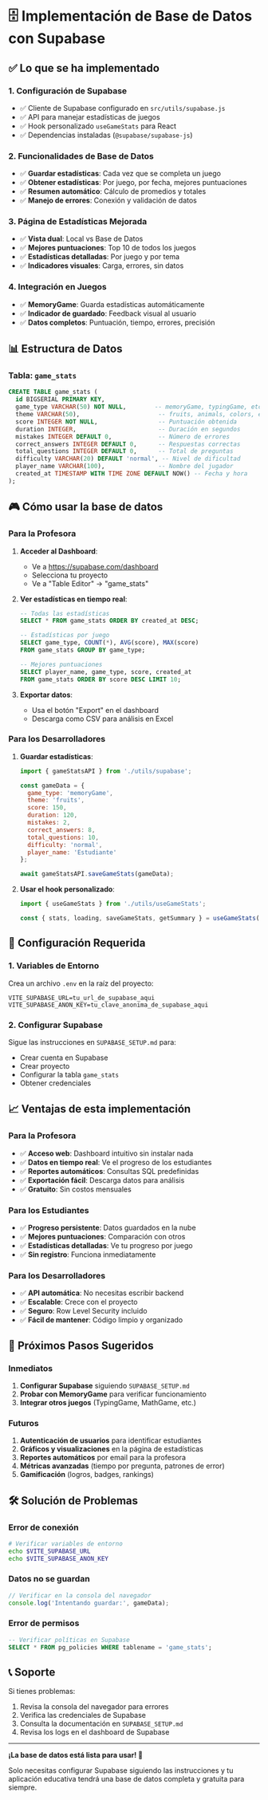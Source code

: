 # 🗄️ Implementación de Base de Datos con Supabase

## ✅ Lo que se ha implementado

### 1. **Configuración de Supabase**
- ✅ Cliente de Supabase configurado en `src/utils/supabase.js`
- ✅ API para manejar estadísticas de juegos
- ✅ Hook personalizado `useGameStats` para React
- ✅ Dependencias instaladas (`@supabase/supabase-js`)

### 2. **Funcionalidades de Base de Datos**
- ✅ **Guardar estadísticas**: Cada vez que se completa un juego
- ✅ **Obtener estadísticas**: Por juego, por fecha, mejores puntuaciones
- ✅ **Resumen automático**: Cálculo de promedios y totales
- ✅ **Manejo de errores**: Conexión y validación de datos

### 3. **Página de Estadísticas Mejorada**
- ✅ **Vista dual**: Local vs Base de Datos
- ✅ **Mejores puntuaciones**: Top 10 de todos los juegos
- ✅ **Estadísticas detalladas**: Por juego y por tema
- ✅ **Indicadores visuales**: Carga, errores, sin datos

### 4. **Integración en Juegos**
- ✅ **MemoryGame**: Guarda estadísticas automáticamente
- ✅ **Indicador de guardado**: Feedback visual al usuario
- ✅ **Datos completos**: Puntuación, tiempo, errores, precisión

## 📊 Estructura de Datos

### Tabla: `game_stats`
```sql
CREATE TABLE game_stats (
  id BIGSERIAL PRIMARY KEY,
  game_type VARCHAR(50) NOT NULL,        -- memoryGame, typingGame, etc.
  theme VARCHAR(50),                      -- fruits, animals, colors, etc.
  score INTEGER NOT NULL,                 -- Puntuación obtenida
  duration INTEGER,                       -- Duración en segundos
  mistakes INTEGER DEFAULT 0,             -- Número de errores
  correct_answers INTEGER DEFAULT 0,      -- Respuestas correctas
  total_questions INTEGER DEFAULT 0,      -- Total de preguntas
  difficulty VARCHAR(20) DEFAULT 'normal', -- Nivel de dificultad
  player_name VARCHAR(100),               -- Nombre del jugador
  created_at TIMESTAMP WITH TIME ZONE DEFAULT NOW() -- Fecha y hora
);
```

## 🎮 Cómo usar la base de datos

### Para la Profesora

1. **Acceder al Dashboard**:
   - Ve a https://supabase.com/dashboard
   - Selecciona tu proyecto
   - Ve a "Table Editor" → "game_stats"

2. **Ver estadísticas en tiempo real**:
   ```sql
   -- Todas las estadísticas
   SELECT * FROM game_stats ORDER BY created_at DESC;
   
   -- Estadísticas por juego
   SELECT game_type, COUNT(*), AVG(score), MAX(score) 
   FROM game_stats GROUP BY game_type;
   
   -- Mejores puntuaciones
   SELECT player_name, game_type, score, created_at 
   FROM game_stats ORDER BY score DESC LIMIT 10;
   ```

3. **Exportar datos**:
   - Usa el botón "Export" en el dashboard
   - Descarga como CSV para análisis en Excel

### Para los Desarrolladores

1. **Guardar estadísticas**:
   ```javascript
   import { gameStatsAPI } from './utils/supabase';
   
   const gameData = {
     game_type: 'memoryGame',
     theme: 'fruits',
     score: 150,
     duration: 120,
     mistakes: 2,
     correct_answers: 8,
     total_questions: 10,
     difficulty: 'normal',
     player_name: 'Estudiante'
   };
   
   await gameStatsAPI.saveGameStats(gameData);
   ```

2. **Usar el hook personalizado**:
   ```javascript
   import { useGameStats } from './utils/useGameStats';
   
   const { stats, loading, saveGameStats, getSummary } = useGameStats();
   ```

## 🔧 Configuración Requerida

### 1. Variables de Entorno
Crea un archivo `.env` en la raíz del proyecto:
```env
VITE_SUPABASE_URL=tu_url_de_supabase_aqui
VITE_SUPABASE_ANON_KEY=tu_clave_anonima_de_supabase_aqui
```

### 2. Configurar Supabase
Sigue las instrucciones en `SUPABASE_SETUP.md` para:
- Crear cuenta en Supabase
- Crear proyecto
- Configurar la tabla `game_stats`
- Obtener credenciales

## 📈 Ventajas de esta implementación

### Para la Profesora
- ✅ **Acceso web**: Dashboard intuitivo sin instalar nada
- ✅ **Datos en tiempo real**: Ve el progreso de los estudiantes
- ✅ **Reportes automáticos**: Consultas SQL predefinidas
- ✅ **Exportación fácil**: Descarga datos para análisis
- ✅ **Gratuito**: Sin costos mensuales

### Para los Estudiantes
- ✅ **Progreso persistente**: Datos guardados en la nube
- ✅ **Mejores puntuaciones**: Comparación con otros
- ✅ **Estadísticas detalladas**: Ve tu progreso por juego
- ✅ **Sin registro**: Funciona inmediatamente

### Para los Desarrolladores
- ✅ **API automática**: No necesitas escribir backend
- ✅ **Escalable**: Crece con el proyecto
- ✅ **Seguro**: Row Level Security incluido
- ✅ **Fácil de mantener**: Código limpio y organizado

## 🚀 Próximos Pasos Sugeridos

### Inmediatos
1. **Configurar Supabase** siguiendo `SUPABASE_SETUP.md`
2. **Probar con MemoryGame** para verificar funcionamiento
3. **Integrar otros juegos** (TypingGame, MathGame, etc.)

### Futuros
1. **Autenticación de usuarios** para identificar estudiantes
2. **Gráficos y visualizaciones** en la página de estadísticas
3. **Reportes automáticos** por email para la profesora
4. **Métricas avanzadas** (tiempo por pregunta, patrones de error)
5. **Gamificación** (logros, badges, rankings)

## 🛠️ Solución de Problemas

### Error de conexión
```bash
# Verificar variables de entorno
echo $VITE_SUPABASE_URL
echo $VITE_SUPABASE_ANON_KEY
```

### Datos no se guardan
```javascript
// Verificar en la consola del navegador
console.log('Intentando guardar:', gameData);
```

### Error de permisos
```sql
-- Verificar políticas en Supabase
SELECT * FROM pg_policies WHERE tablename = 'game_stats';
```

## 📞 Soporte

Si tienes problemas:
1. Revisa la consola del navegador para errores
2. Verifica las credenciales de Supabase
3. Consulta la documentación en `SUPABASE_SETUP.md`
4. Revisa los logs en el dashboard de Supabase

---

**¡La base de datos está lista para usar! 🎉**

Solo necesitas configurar Supabase siguiendo las instrucciones y tu aplicación educativa tendrá una base de datos completa y gratuita para siempre. 